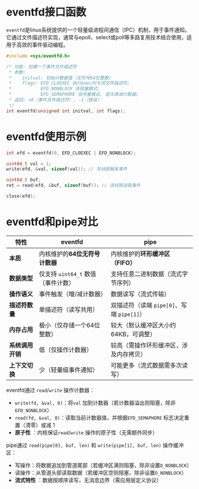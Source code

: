 # eventfd接口函数

`eventfd`是linux系统提供的一个轻量级进程间通信（IPC）机制，用于事件通知。它通过文件描述符实现，通常与epoll、select或poll等多路复用技术结合使用，适用于高效的事件驱动编程。

```c
#include <sys/eventfd.h>

/* 功能: 创建一个事件文件描述符
 * 参数:
 *    initval: 初始计数器值（无符号64位整数）
 *    flags: EFD_CLOEXEC 执行exec时关闭文件描述符;
 *           EFD_NONBLOCK 非阻塞模式;
 *           EFD_SEMAPHORE 信号量模式, 逐次递减计数器;
 * 返回: >0（事件文件描述符）, -1（错误）
 */
int eventfd(unsigned int initval, int flags);
```

# eventfd使用示例

```c
int efd = eventfd(0, EFD_CLOEXEC | EFD_NONBLOCK);

uint64_t val = 1;
write(efd, &val, sizeof(val)); // 写线程触发事件

uint64_t buf;
ret = read(efd, &buf, sizeof(buf)); // 读线程读取事件

close(efd);
```

# eventfd和pipe对比

| **特性**         | **eventfd**                    | **pipe**                                 |
| ---------------------- | ------------------------------------ | ---------------------------------------------- |
| **本质**         | 内核维护的**64位无符号计数器** | 内核维护的**环形缓冲区（FIFO）**         |
| **数据类型**     | 仅支持 `uint64_t` 数值（事件计数） | 支持任意二进制数据（流式字节序列）             |
| **操作语义**     | 事件触发（增/减计数器）              | 数据读写（流式传输）                           |
| **描述符数量**   | 单描述符（读写共用）                 | 双描述符（读端 `pipe[0]`、写端 `pipe[1]`） |
| **内存占用**     | 极小（仅存储一个64位整数）           | 较大（默认缓冲区大小约64KB，可调整）           |
| **系统调用开销** | 低（仅操作计数器）                   | 较高（需操作环形缓冲区，涉及内存拷贝）         |
| **上下文切换**   | 少（轻量级事件通知）                 | 可能更多（流式数据需多次读写）                 |

eventfd通过 `read`/`write` 操作计数器：

* `write(fd, &val, 8)`：将`val` 加到计数器（若计数器溢出则阻塞，除非`EFD_NONBLOCK`）
* `read(fd, &val, 8)`：读取当前计数器值，并根据`EFD_SEMAPHORE` 标志决定重置（清零）或减 1
* **原子性** ：内核保证`read`/`write` 操作的原子性（无需额外同步）

pipe通过 `read(pipe[0], buf, len)` 和 `write(pipe[1], buf, len)` 操作缓冲区：

* 写操作：将数据追加到管道尾部（若缓冲区满则阻塞，除非设置`O_NONBLOCK`）
* 读操作：从管道头部读取数据（若缓冲区空则阻塞，除非设置`O_NONBLOCK`）
* **流式特性** ：数据按顺序读写，无消息边界（需应用层定义协议）
